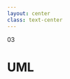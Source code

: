 ```yaml
---
layout: center
class: text-center
---
```


<span class='text-6xl font-extrabold color-orange p-4 border border-solid border-orange rounded-lg'>
03
</span>

<h1 class='font-bold mt-12'>
UML
</h1>
